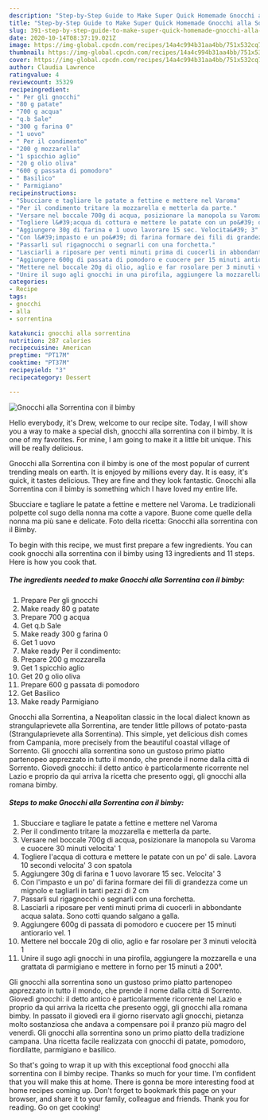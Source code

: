 ```yaml
---
description: "Step-by-Step Guide to Make Super Quick Homemade Gnocchi alla Sorrentina con il bimby"
title: "Step-by-Step Guide to Make Super Quick Homemade Gnocchi alla Sorrentina con il bimby"
slug: 391-step-by-step-guide-to-make-super-quick-homemade-gnocchi-alla-sorrentina-con-il-bimby
date: 2020-10-14T08:37:19.021Z
image: https://img-global.cpcdn.com/recipes/14a4c994b31aa4bb/751x532cq70/gnocchi-alla-sorrentina-con-il-bimby-recipe-main-photo.jpg
thumbnail: https://img-global.cpcdn.com/recipes/14a4c994b31aa4bb/751x532cq70/gnocchi-alla-sorrentina-con-il-bimby-recipe-main-photo.jpg
cover: https://img-global.cpcdn.com/recipes/14a4c994b31aa4bb/751x532cq70/gnocchi-alla-sorrentina-con-il-bimby-recipe-main-photo.jpg
author: Claudia Lawrence
ratingvalue: 4
reviewcount: 35329
recipeingredient:
- " Per gli gnocchi"
- "80 g patate"
- "700 g acqua"
- "q.b Sale"
- "300 g farina 0"
- "1 uovo"
- " Per il condimento"
- "200 g mozzarella"
- "1 spicchio aglio"
- "20 g olio oliva"
- "600 g passata di pomodoro"
- " Basilico"
- " Parmigiano"
recipeinstructions:
- "Sbucciare e tagliare le patate a fettine e mettere nel Varoma"
- "Per il condimento tritare la mozzarella e metterla da parte."
- "Versare nel boccale 700g di acqua, posizionare la manopola su Varoma e cuocere 30 minuti velocita&#39; 1"
- "Togliere l&#39;acqua di cottura e mettere le patate con un po&#39; di sale. Lavora 10 secondi velocita&#39; 3 con spatola"
- "Aggiungere 30g di farina e 1 uovo lavorare 15 sec. Velocita&#39; 3"
- "Con l&#39;impasto e un po&#39; di farina formare dei fili di grandezza come un mignolo e tagliarli in tanti pezzi di 2 cm"
- "Passarli sul rigagnocchi o segnarli con una forchetta."
- "Lasciarli a riposare per venti minuti prima di cuocerli in abbondante acqua salata. Sono cotti quando salgano a galla."
- "Aggiungere 600g di passata di pomodoro e cuocere per 15 minuti antiorario vel. 1"
- "Mettere nel boccale 20g di olio, aglio e far rosolare per 3 minuti velocità 1"
- "Unire il sugo agli gnocchi in una pirofila, aggiungere la mozzarella e una grattata di parmigiano e mettere in forno per 15 minuti a 200°."
categories:
- Recipe
tags:
- gnocchi
- alla
- sorrentina

katakunci: gnocchi alla sorrentina 
nutrition: 287 calories
recipecuisine: American
preptime: "PT17M"
cooktime: "PT37M"
recipeyield: "3"
recipecategory: Dessert

---
```



![Gnocchi alla Sorrentina con il bimby](https://img-global.cpcdn.com/recipes/14a4c994b31aa4bb/751x532cq70/gnocchi-alla-sorrentina-con-il-bimby-recipe-main-photo.jpg)

Hello everybody, it's Drew, welcome to our recipe site. Today, I will show you a way to make a special dish, gnocchi alla sorrentina con il bimby. It is one of my favorites. For mine, I am going to make it a little bit unique. This will be really delicious.

Gnocchi alla Sorrentina con il bimby is one of the most popular of current trending meals on earth. It is enjoyed by millions every day. It is easy, it's quick, it tastes delicious. They are fine and they look fantastic. Gnocchi alla Sorrentina con il bimby is something which I have loved my entire life.

Sbucciare e tagliare le patate a fettine e mettere nel Varoma. Le tradizionali polpette col sugo della nonna ma cotte a vapore. Buone come quelle della nonna ma più sane e delicate. Foto della ricetta: Gnocchi alla sorrentina con il Bimby.


To begin with this recipe, we must first prepare a few ingredients. You can cook gnocchi alla sorrentina con il bimby using 13 ingredients and 11 steps. Here is how you cook that.

<!--inarticleads1-->

##### The ingredients needed to make Gnocchi alla Sorrentina con il bimby:

1. Prepare  Per gli gnocchi
1. Make ready 80 g patate
1. Prepare 700 g acqua
1. Get q.b Sale
1. Make ready 300 g farina 0
1. Get 1 uovo
1. Make ready  Per il condimento:
1. Prepare 200 g mozzarella
1. Get 1 spicchio aglio
1. Get 20 g olio oliva
1. Prepare 600 g passata di pomodoro
1. Get  Basilico
1. Make ready  Parmigiano


Gnocchi alla Sorrentina, a Neapolitan classic in the local dialect known as strangulaprievete alla Sorrentina, are tender little pillows of potato-pasta (Strangulaprievete alla Sorrentina). This simple, yet delicious dish comes from Campania, more precisely from the beautiful coastal village of Sorrento. Gli gnocchi alla sorrentina sono un gustoso primo piatto partenopeo apprezzato in tutto il mondo, che prende il nome dalla città di Sorrento. Giovedì gnocchi: il detto antico è particolarmente ricorrente nel Lazio e proprio da qui arriva la ricetta che presento oggi, gli gnocchi alla romana bimby. 

<!--inarticleads2-->

##### Steps to make Gnocchi alla Sorrentina con il bimby:

1. Sbucciare e tagliare le patate a fettine e mettere nel Varoma
1. Per il condimento tritare la mozzarella e metterla da parte.
1. Versare nel boccale 700g di acqua, posizionare la manopola su Varoma e cuocere 30 minuti velocita&#39; 1
1. Togliere l&#39;acqua di cottura e mettere le patate con un po&#39; di sale. Lavora 10 secondi velocita&#39; 3 con spatola
1. Aggiungere 30g di farina e 1 uovo lavorare 15 sec. Velocita&#39; 3
1. Con l&#39;impasto e un po&#39; di farina formare dei fili di grandezza come un mignolo e tagliarli in tanti pezzi di 2 cm
1. Passarli sul rigagnocchi o segnarli con una forchetta.
1. Lasciarli a riposare per venti minuti prima di cuocerli in abbondante acqua salata. Sono cotti quando salgano a galla.
1. Aggiungere 600g di passata di pomodoro e cuocere per 15 minuti antiorario vel. 1
1. Mettere nel boccale 20g di olio, aglio e far rosolare per 3 minuti velocità 1
1. Unire il sugo agli gnocchi in una pirofila, aggiungere la mozzarella e una grattata di parmigiano e mettere in forno per 15 minuti a 200°.


Gli gnocchi alla sorrentina sono un gustoso primo piatto partenopeo apprezzato in tutto il mondo, che prende il nome dalla città di Sorrento. Giovedì gnocchi: il detto antico è particolarmente ricorrente nel Lazio e proprio da qui arriva la ricetta che presento oggi, gli gnocchi alla romana bimby. In passato il giovedì era il giorno riservato agli gnocchi, pietanza molto sostanziosa che andava a compensare poi il pranzo più magro del venerdì. Gli gnocchi alla sorrentina sono un primo piatto della tradizione campana. Una ricetta facile realizzata con gnocchi di patate, pomodoro, fiordilatte, parmigiano e basilico. 

So that's going to wrap it up with this exceptional food gnocchi alla sorrentina con il bimby recipe. Thanks so much for your time. I'm confident that you will make this at home. There is gonna be more interesting food at home recipes coming up. Don't forget to bookmark this page on your browser, and share it to your family, colleague and friends. Thank you for reading. Go on get cooking!
